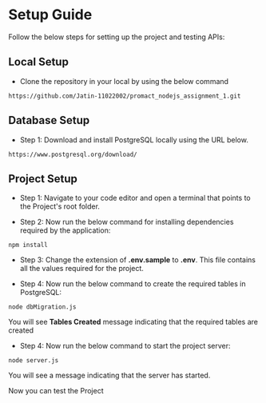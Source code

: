 # Setup Guide

Follow the below steps for setting up the project and testing APIs:

## Local Setup ##

* Clone the repository in your local by using the below command

```
https://github.com/Jatin-11022002/promact_nodejs_assignment_1.git
```

## Database Setup ##

* Step 1: Download and install PostgreSQL locally using the URL below.

```
https://www.postgresql.org/download/
```

## Project Setup ##

* Step 1: Navigate to your code editor and open a terminal that points to the Project's root folder.

* Step 2: Now run the below command for installing dependencies required by the application:

```
npm install
```
* Step 3: Change the extension of **.env.sample** to **.env**. This file contains all the values required for the project.
  
* Step 4: Now run the below command to create the required tables in PostgreSQL:

```
node dbMigration.js
```

You will see **Tables Created** message indicating that the required tables are created
  
* Step 4: Now run the below command to start the project server:

```
node server.js
```
You will see a message indicating that the server has started.

Now you can test the Project
